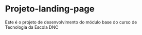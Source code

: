 # Projeto-landing-page
Este é o projeto de desenvolvimento do módulo base do curso de Tecnologia da Escola DNC
